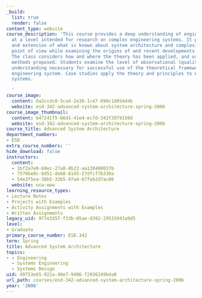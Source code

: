 ```yaml
---
_build:
  list: true
  render: false
content_type: website
course_description: 'This course provides a deep understanding of engineering systems
  at a level intended for research on complex engineering systems. It provides a review
  and extension of what is known about system architecture and complexity from a theoretical
  point of view while examining the origins of and recent developments in the field.
  The class considers how and where the theory has been applied, and uses key analytical
  methods proposed. Students examine the level of observational (qualitative and quantitative)
  understanding necessary for successful use of the theoretical framework for a specific
  engineering system. Case studies apply the theory and principles to engineering
  systems.

  '
course_image:
  content: 6a2ccdc8-5ca4-2e30-1c47-890c18054d4b
  website: esd-342-advanced-system-architecture-spring-2006
course_image_thumbnail:
  content: b47241f5-b6d1-41e4-ec7d-342f3979150d
  website: esd-342-advanced-system-architecture-spring-2006
course_title: Advanced System Architecture
department_numbers:
- ESD
extra_course_numbers: ''
hide_download: false
instructors:
  content:
  - 1bf2a7e0-60ec-27a8-8b22-aa128400037b
  - 7576be0c-0d51-deb8-8145-27dfcf7b330a
  - 54e3f5ea-38b5-3365-97a4-07feb2d7ac86
  website: ocw-www
learning_resource_types:
- Lecture Notes
- Projects with Examples
- Activity Assignments with Examples
- Written Assignments
legacy_uid: 977e3357-f33b-05ae-d392-29533943a9d5
level:
- Graduate
primary_course_number: ESD.342
term: Spring
title: Advanced System Architecture
topics:
- - Engineering
  - Systems Engineering
  - Systems Design
uid: 49753e65-922a-46e7-9406-f2936249b4a0
url_path: courses/esd-342-advanced-system-architecture-spring-2006
year: '2006'
---
```

